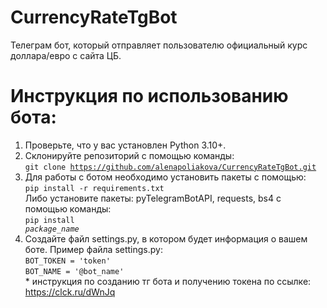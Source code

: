 # CurrencyRateTgBot
Телеграм бот, который отправляет пользователю официальный курс доллара/евро с сайта ЦБ.

# Инструкция по использованию бота:
1. Проверьте, что у вас установлен Python 3.10+.
2. Склонируйте репозиторий с помощью команды:<br>
<code>git clone https://github.com/alenapoliakova/CurrencyRateTgBot.git </code>
3. Для работы с ботом необходимо установить пакеты с помощью:<br>
<code>pip install -r requirements.txt</code><br>
Либо установите пакеты: pyTelegramBotAPI, requests, bs4 с помощью команды:<br>
<code>pip install _package_name_</code>
4. Создайте файл settings.py, в котором будет информация о вашем боте. Пример файла settings.py:<br>
<code>BOT_TOKEN = 'token'</code><br>
<code>BOT_NAME = '@bot_name'</code><br>
\* инструкция по созданию тг бота и получению токена по ссылке: https://clck.ru/dWnJq

